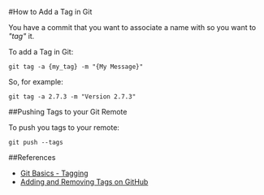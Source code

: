 #How to Add a Tag in Git

You have a commit that you want to associate a name with so you want to _"tag"_ it.

To add a Tag in Git:

    git tag -a {my_tag} -m "{My Message}"
    
So, for example:

    git tag -a 2.7.3 -m "Version 2.7.3"
    
##Pushing Tags to  your Git Remote

To push you tags to your remote:

    git push --tags    
    

##References

- [Git Basics - Tagging](http://git-scm.com/book/en/v2/Git-Basics-Tagging)
- [Adding and Removing Tags on GitHub](http://wptheming.com/2011/04/add-remove-github-tags/)    
